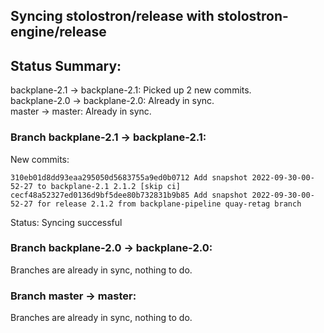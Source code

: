 ## Syncing stolostron/release with stolostron-engine/release

## Status Summary:

backplane-2.1 -> backplane-2.1: Picked up 2 new commits.  
backplane-2.0 -> backplane-2.0: Already in sync.  
master -> master: Already in sync.  

### Branch backplane-2.1 -> backplane-2.1:

New commits:

```
310eb01d8dd93eaa295050d5683755a9ed0b0712 Add snapshot 2022-09-30-00-52-27 to backplane-2.1 2.1.2 [skip ci]
cecf48a52327ed0136d9bf5dee80b732831b9b85 Add snapshot 2022-09-30-00-52-27 for release 2.1.2 from backplane-pipeline quay-retag branch
```

Status: Syncing successful

### Branch backplane-2.0 -> backplane-2.0:

Branches are already in sync, nothing to do.

### Branch master -> master:

Branches are already in sync, nothing to do.
